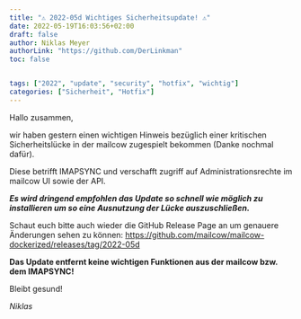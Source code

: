 ```yaml
---
title: "⚠️ 2022-05d Wichtiges Sicherheitsupdate! ⚠️"
date: 2022-05-19T16:03:56+02:00
draft: false
author: Niklas Meyer
authorLink: "https://github.com/DerLinkman"
toc: false


tags: ["2022", "update", "security", "hotfix", "wichtig"]
categories: ["Sicherheit", "Hotfix"]
---
```


Hallo zusammen,

wir haben gestern einen wichtigen Hinweis bezüglich einer kritischen Sicherheitslücke in der mailcow zugespielt bekommen (Danke nochmal dafür). 

Diese betrifft IMAPSYNC und verschafft zugriff auf Administrationsrechte im mailcow UI sowie der API.

***Es wird dringend empfohlen das Update so schnell wie möglich zu installieren um so eine Ausnutzung der Lücke auszuschließen.***

Schaut euch bitte auch wieder die GitHub Release Page an um genauere Änderungen sehen zu können: https://github.com/mailcow/mailcow-dockerized/releases/tag/2022-05d

**Das Update entfernt keine wichtigen Funktionen aus der mailcow bzw. dem IMAPSYNC!**

Bleibt gesund!

*Niklas*